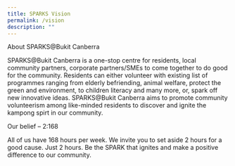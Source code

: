 ```yaml
---
title: SPARKS Vision
permalink: /vision
description: ""
---
```

About SPARKS@Bukit Canberra

SPARKS@Bukit Canberra is a one-stop centre for residents, local community partners, corporate partners/SMEs to come together to do good for the community.  Residents can either volunteer with existing list of programmes ranging from elderly befriending, animal welfare, protect the green and environment, to children literacy and many more, or, spark off new innovative ideas.  SPARKS@Bukit Canberra aims to promote community volunteerism among like-minded residents to discover and ignite the kampong spirt in our community.


Our belief – 2:168

All of us have 168 hours per week.  We invite you to set aside 2 hours for a good cause. Just 2 hours.
Be the SPARK that ignites and make a positive difference to our community.
